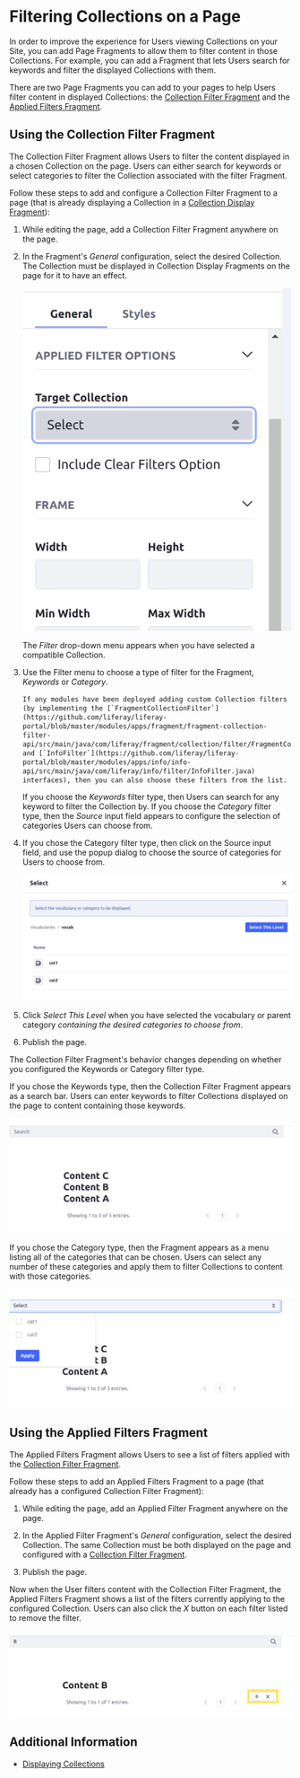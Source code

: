 # Filtering Collections on a Page

In order to improve the experience for Users viewing Collections on your Site, you can add Page Fragments to allow them to filter content in those Collections. For example, you can add a Fragment that lets Users search for keywords and filter the displayed Collections with them.

There are two Page Fragments you can add to your pages to help Users filter content in displayed Collections: the [Collection Filter Fragment](#using-the-collection-filter-fragment) and the [Applied Filters Fragment](#using-the-applied-filters-fragment).

## Using the Collection Filter Fragment

The Collection Filter Fragment allows Users to filter the content displayed in a chosen Collection on the page. Users can either search for keywords or select categories to filter the Collection associated with the filter Fragment.

Follow these steps to add and configure a Collection Filter Fragment to a page (that is already displaying a Collection in a [Collection Display Fragment](./displaying-collections.md#configuring-a-collection-display-fragment)):

1. While editing the page, add a Collection Filter Fragment anywhere on the page.

1. In the Fragment's *General* configuration, select the desired Collection. The Collection must be displayed in Collection Display Fragments on the page for it to have an effect.
    
    ![Configure the Fragment to use a Collection that is already displayed in a Collection Display Fragment.](./filtering-collections-on-a-page/images/01.png)

    The *Filter* drop-down menu appears when you have selected a compatible Collection.

1. Use the Filter menu to choose a type of filter for the Fragment, *Keywords* or *Category*.

    ```{note}
    If any modules have been deployed adding custom Collection filters (by implementing the [`FragmentCollectionFilter`](https://github.com/liferay/liferay-portal/blob/master/modules/apps/fragment/fragment-collection-filter-api/src/main/java/com/liferay/fragment/collection/filter/FragmentCollectionFilter.java) and [`InfoFilter`](https://github.com/liferay/liferay-portal/blob/master/modules/apps/info/info-api/src/main/java/com/liferay/info/filter/InfoFilter.java) interfaces), then you can also choose these filters from the list.
    ```

    If you choose the *Keywords* filter type, then Users can search for any keyword to filter the Collection by. If you choose the *Category* filter type, then the *Source* input field appears to configure the selection of categories Users can choose from.

1. If you chose the Category filter type, then click on the Source input field, and use the popup dialog to choose the source of categories for Users to choose from.

    ![Select the vocabulary or category that contains the desired category selection.](./filtering-collections-on-a-page/images/02.png)

1. Click *Select This Level* when you have selected the vocabulary or parent category *containing the desired categories to choose from*.

1. Publish the page.

The Collection Filter Fragment's behavior changes depending on whether you configured the Keywords or Category filter type.

If you chose the Keywords type, then the Collection Filter Fragment appears as a search bar. Users can enter keywords to filter Collections displayed on the page to content containing those keywords.

![The Keywords filter type presents a search bar to Users to enter keywords to filter by.](./filtering-collections-on-a-page/images/03.png)

If you chose the Category type, then the Fragment appears as a menu listing all of the categories that can be chosen. Users can select any number of these categories and apply them to filter Collections to content with those categories.

![The Category filter type presents a list of categories for Users to enable and apply as a filter.](./filtering-collections-on-a-page/images/04.png)

## Using the Applied Filters Fragment

The Applied Filters Fragment allows Users to see a list of filters applied with the [Collection Filter Fragment](#using-the-collection-filter-fragment).

Follow these steps to add an Applied Filters Fragment to a page (that already has a configured Collection Filter Fragment):

1. While editing the page, add an Applied Filter Fragment anywhere on the page.

1. In the Applied Filter Fragment's *General* configuration, select the desired Collection. The same Collection must be both displayed on the page and configured with a [Collection Filter Fragment](#using-the-collection-filter-fragment).

1. Publish the page.

Now when the User filters content with the Collection Filter Fragment, the Applied Filters Fragment shows a list of the filters currently applying to the configured Collection. Users can also click the *X* button on each filter listed to remove the filter.

![The Applied Filters Fragment shows all filters currently applied to the configured Collection.](./filtering-collections-on-a-page/images/05.png)

## Additional Information

* [Displaying Collections](./displaying-collections.md)
